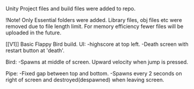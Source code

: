 Unity Project files and build files were added to repo.

!Note!
Only Essential folders were added.
Library files, obj files etc were removed due to file length limit. For memory efficiency fewer files will be uploaded in the future.

[[V1]]
Basic Flappy Bird build.
UI:
-highscore at top left.
-Death screen with restart button at 'death'.

Bird:
-Spawns at middle of screen. Upward velocity when jump is pressed.

Pipe:
-Fixed gap between top and bottom.
-Spawns every 2 seconds on right of screen and destroyed(despawned) when leaving screen.
